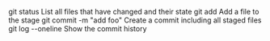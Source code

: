 git status List all files that have changed and their state
git add <filename> Add a file to the stage
git commit -m "add foo" Create a commit including all staged files
git log --oneline Show the commit history
